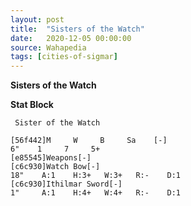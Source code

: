 ```yaml
---
layout: post
title:  "Sisters of the Watch"
date:   2020-12-05 00:00:00
source: Wahapedia
tags: [cities-of-sigmar]
---
```


**Sisters of the Watch**

**Stat Block**
```
 Sister of the Watch
```

```
[56f442]M     W     B     Sa    [-]
6"    1     7     5+    
[e85545]Weapons[-]
[c6c930]Watch Bow[-]
18"    A:1    H:3+   W:3+   R:-    D:1   
[c6c930]Ithilmar Sword[-]
1"     A:1    H:4+   W:4+   R:-    D:1   
```
    